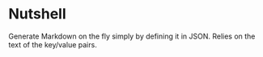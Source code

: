# Nutshell
Generate Markdown on the fly simply by defining it in JSON. Relies on the text of the key/value pairs. 


